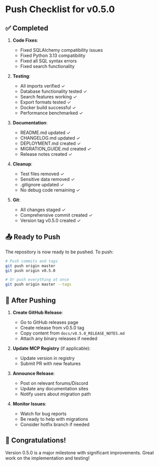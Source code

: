 # Push Checklist for v0.5.0

## ✅ Completed

1. **Code Fixes**:
   - Fixed SQLAlchemy compatibility issues
   - Fixed Python 3.13 compatibility
   - Fixed all SQL syntax errors
   - Fixed search functionality

2. **Testing**:
   - All imports verified ✓
   - Database functionality tested ✓
   - Search features working ✓
   - Export formats tested ✓
   - Docker build successful ✓
   - Performance benchmarked ✓

3. **Documentation**:
   - README.md updated ✓
   - CHANGELOG.md updated ✓
   - DEPLOYMENT.md created ✓
   - MIGRATION_GUIDE.md created ✓
   - Release notes created ✓

4. **Cleanup**:
   - Test files removed ✓
   - Sensitive data removed ✓
   - .gitignore updated ✓
   - No debug code remaining ✓

5. **Git**:
   - All changes staged ✓
   - Comprehensive commit created ✓
   - Version tag v0.5.0 created ✓

## 📤 Ready to Push

The repository is now ready to be pushed. To push:

```bash
# Push commits and tags
git push origin master
git push origin v0.5.0

# Or push everything at once
git push origin master --tags
```

## 🚀 After Pushing

1. **Create GitHub Release**:
   - Go to GitHub releases page
   - Create release from v0.5.0 tag
   - Copy content from `docs/v0.5.0_RELEASE_NOTES.md`
   - Attach any binary releases if needed

2. **Update MCP Registry** (if applicable):
   - Update version in registry
   - Submit PR with new features

3. **Announce Release**:
   - Post on relevant forums/Discord
   - Update any documentation sites
   - Notify users about migration path

4. **Monitor Issues**:
   - Watch for bug reports
   - Be ready to help with migrations
   - Consider hotfix branch if needed

## 🎉 Congratulations!

Version 0.5.0 is a major milestone with significant improvements.
Great work on the implementation and testing!